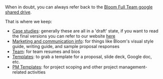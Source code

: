 When in doubt, you can always refer back to the [Bloom Full Team google shared drive](https://drive.google.com/drive/u/0/folders/0AOJVzBlrgkPcUk9PVA).

That is where we keep: 
+ [Case studies](https://drive.google.com/drive/folders/1TLBBLS_gLHOwbdY6HmFEAmhaW9AS-asI?usp=sharing): generally these are all in a 'draft' state, if you want to read the final versions you can refer to our website [here](https://bloomworks.digital/work)
+ [Marketing and communication info](https://drive.google.com/drive/folders/1CpFv0REjol60RMnmlus3sub1U9QbLCsl?usp=sharing): for things like Bloom's visual style guide, writing guide, and sample proposal responses
+ [Team](https://drive.google.com/drive/folders/1ifDUZX6Tq3CBvV03-49yNVeSIFG3QC9S?usp=sharing): for team resumes and bios
+ [Templates](https://drive.google.com/drive/folders/1ba-TApkKF7hLt5K0PCqjVVwX9UJERQMD?usp=sharing): to grab a template for a proposal, slide deck, Google doc, etc. 
+ [PM Templates](https://drive.google.com/drive/u/0/folders/1VFms5OSWVNVeCsoie3YjbU0wDl143g4s): for project scoping and other project management-related activities




